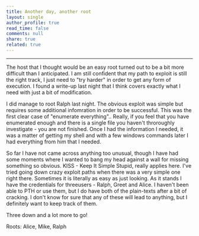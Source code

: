 ```yaml
---
title: Another day, another root
layout: single
author_profile: true
read_time: false
comments: null
share: true
related: true
---
```

_______________________________________________________________________________________________________________________________________

The host that I thought would be an easy root turned out to be a bit more difficult than I anticipated. I am still confident that my path to exploit is still the right track, I just need to "try harder" in order to get any form of execution. I found a write-up last night that I think covers exactly what I need with just a bit of modification.


I did manage to root Ralph last night. The obvious exploit was simple but requires some additional infomration in order to be successful. This was the first clear case of "enumerate everything".. Really, if you feel that you have enumerated enough and there is a single file you haven't throroughly investigate - you are not finished. Once I had the information I needed, it was a matter of getting my shell and with a few windows commands later I had everything from him that I needed. 


So far I have not came across anything too unusual, though I have had some moments where I wanted to bang my head against a wall for missing something so obvious. KISS - Keep It Simple Stupid, really applies here. I've tried going down crazy exploit paths when there was a very simple one right there. Sometimes it is literally as easy as just looking. 
As it stands I have the credentials for threeusers - Ralph, Greet and Alice. I haven't been able to PTH or use them, but I do have both of the plain-texts after a bit of cracking. I don't know for sure that any of these will lead to anything, but I definitely want to keep track of them. 


Three down and a lot more to go! 


Roots: Alice, Mike, Ralph
